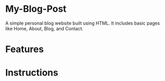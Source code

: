 # My-Blog-Post
A simple personal blog website built using HTML. It includes basic pages like Home, About, Blog, and Contact.

# Features 


# Instructions
